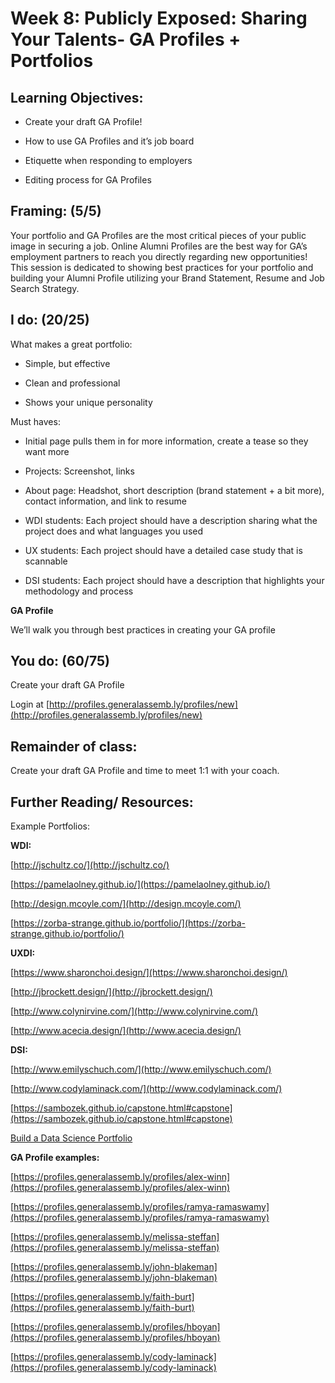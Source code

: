 # Week 8: Publicly Exposed: Sharing Your Talents- GA Profiles + Portfolios

## Learning Objectives:

* Create your draft GA Profile!

* How to use GA Profiles and it’s job board

* Etiquette when responding to employers

* Editing process for GA Profiles

## Framing: (5/5)

Your portfolio and GA Profiles are the most critical pieces of your public image in securing a job. Online Alumni Profiles are the best way for GA’s employment partners to reach you directly regarding new opportunities! This session is dedicated to showing best practices for your portfolio and building your Alumni Profile utilizing your Brand Statement, Resume and Job Search Strategy.

## I do: (20/25)

What makes a great portfolio:

* Simple, but effective

* Clean and professional

* Shows your unique personality

Must haves:

* Initial page pulls them in for more information, create a tease so they want more

* Projects: Screenshot, links

* About page: Headshot, short description (brand statement + a bit more), contact information, and link to resume

* WDI students: Each project should have a description sharing what the project does and what languages you used

* UX students: Each project should have a detailed case study that is scannable

* DSI students: Each project should have a description that highlights your methodology and process

**GA Profile**

We’ll walk you through best practices in creating your GA profile

## You do: (60/75)

Create your draft GA Profile

Login at [http://profiles.generalassemb.ly/profiles/new](http://profiles.generalassemb.ly/profiles/new)

## Remainder of class:

Create your draft GA Profile and time to meet 1:1 with your coach.

## Further Reading/ Resources:

Example Portfolios:

**WDI:**

[http://jschultz.co/](http://jschultz.co/)

[https://pamelaolney.github.io/](https://pamelaolney.github.io/)

[http://design.mcoyle.com/](http://design.mcoyle.com/)

[https://zorba-strange.github.io/portfolio/](https://zorba-strange.github.io/portfolio/)

**UXDI:**

[https://www.sharonchoi.design/](https://www.sharonchoi.design/)

[http://jbrockett.design/](http://jbrockett.design/)

[http://www.colynirvine.com/](http://www.colynirvine.com/)

[http://www.acecia.design/](http://www.acecia.design/)

**DSI:**

[http://www.emilyschuch.com/](http://www.emilyschuch.com/)

[http://www.codylaminack.com/](http://www.codylaminack.com/)

[https://sambozek.github.io/capstone.html#capstone](https://sambozek.github.io/capstone.html#capstone)

[Build a Data Science Portfolio](https://www.dataquest.io/blog/build-a-data-science-portfolio/)

**GA Profile examples:** 

[https://profiles.generalassemb.ly/profiles/alex-winn](https://profiles.generalassemb.ly/profiles/alex-winn)

[https://profiles.generalassemb.ly/profiles/ramya-ramaswamy](https://profiles.generalassemb.ly/profiles/ramya-ramaswamy)

[https://profiles.generalassemb.ly/melissa-steffan](https://profiles.generalassemb.ly/melissa-steffan)

[https://profiles.generalassemb.ly/john-blakeman](https://profiles.generalassemb.ly/john-blakeman)

[https://profiles.generalassemb.ly/faith-burt](https://profiles.generalassemb.ly/faith-burt)

[https://profiles.generalassemb.ly/profiles/hboyan](https://profiles.generalassemb.ly/profiles/hboyan)

[https://profiles.generalassemb.ly/cody-laminack](https://profiles.generalassemb.ly/cody-laminack)
